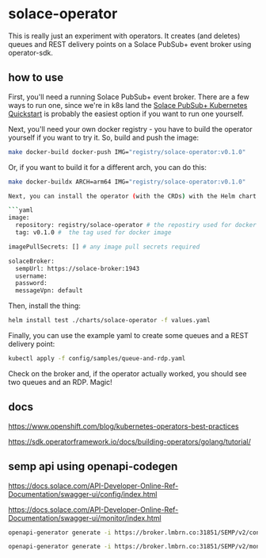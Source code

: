 # solace-operator

This is really just an experiment with operators. It creates (and deletes) queues and REST delivery points on a Solace PubSub+ event broker using operator-sdk.

## how to use

First, you'll need a running Solace PubSub+ event broker. There are a few ways to run one, since we're in k8s land the [Solace PubSub+ Kubernetes Quickstart](https://github.com/SolaceProducts/pubsubplus-kubernetes-quickstart) is probably the easiest option if you want to run one yourself.

Next, you'll need your own docker registry - you have to build the operator yourself if you want to try it. So, build and push the image:

```bash
make docker-build docker-push IMG="registry/solace-operator:v0.1.0"
```

Or, if you want to build it for a different arch, you can do this:

```bash
make docker-buildx ARCH=arm64 IMG="registry/solace-operator:v0.1.0"

Next, you can install the operator (with the CRDs) with the Helm chart. First, you need some values:

```yaml
image:
  repository: registry/solace-operator # the repostiry used for docker iamge
  tag: v0.1.0 #  the tag used for docker image

imagePullSecrets: [] # any image pull secrets required

solaceBroker:
  sempUrl: https://solace-broker:1943
  username:
  password:
  messageVpn: default
```

Then, install the thing:

```bash
helm install test ./charts/solace-operator -f values.yaml
```

Finally, you can use the example yaml to create some queues and a REST delivery point:

```bash
kubectl apply -f config/samples/queue-and-rdp.yaml
```

Check on the broker and, if the operator actually worked, you should see two queues and an RDP. Magic!

## docs

https://www.openshift.com/blog/kubernetes-operators-best-practices

https://sdk.operatorframework.io/docs/building-operators/golang/tutorial/

## semp api using openapi-codegen

https://docs.solace.com/API-Developer-Online-Ref-Documentation/swagger-ui/config/index.html

https://docs.solace.com/API-Developer-Online-Ref-Documentation/swagger-ui/monitor/index.html

```bash
openapi-generator generate -i https://broker.lmbrn.co:31851/SEMP/v2/config/spec -g go -o ./sempv2-config --skip-validate-spec -p structPrefix=true

openapi-generator generate -i https://broker.lmbrn.co:31851/SEMP/v2/monitor/spec -g go -o ./sempv2-monitor --skip-validate-spec -p structPrefix=true
```